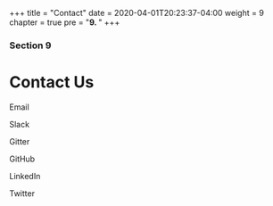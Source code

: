 +++
title = "Contact"
date = 2020-04-01T20:23:37-04:00
weight = 9
chapter = true
pre = "<b>9. </b>"
+++

### Section 9

# Contact Us

Email

Slack

Gitter

GitHub

LinkedIn

Twitter

